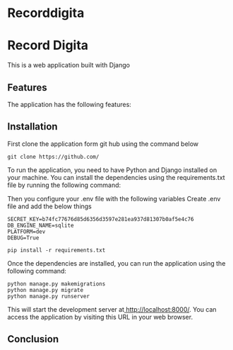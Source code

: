
# Recorddigita 

<!-----

Yay, no errors, warnings, or alerts!

Conversion time: 0.248 seconds.


Using this Markdown file:

1. Paste this output into your source file.
2. See the notes and action items below regarding this conversion run.
3. Check the rendered output (headings, lists, code blocks, tables) for proper
   formatting and use a linkchecker before you publish this page.

Conversion notes:

* Docs to Markdown version 1.0β34
* Sat Mar 18 2023 09:16:17 GMT-0700 (PDT)
* Source doc: Madugu 
----->



# Record Digita 

This is a web application built with Django 


## Features
The application has the following features:


## Installation
First clone the application form git hub using the command below 
```
git clone https://github.com/
```

To run the application, you need to have Python and Django installed on your machine. You can install the dependencies using the requirements.txt file by running the following command:

Then you configure your .env file with the following variables
Create .env file and add the below things
```
SECRET_KEY=b74fc77676d85d6356d3597e281ea937d81307b0af5e4c76
DB_ENGINE_NAME=sqlite
PLATFORM=dev
DEBUG=True
``` 


```
pip install -r requirements.txt
```


Once the dependencies are installed, you can run the application using the following command:



```
python manage.py makemigrations
python manage.py migrate
python manage.py runserver
```


This will start the development server at[ http://localhost:8000/](http://localhost:8000/). You can access the application by visiting this URL in your web browser.


## Conclusion

